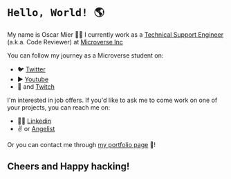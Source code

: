 # `Hello, World! 🌎`

My name is Oscar Mier 👨‍💻 I currently work as a [Technical Support Engineer](https://support.microverse.org/en/articles/2742981-what-is-the-tse-position) (a.k.a. Code Reviewer) at [Microverse Inc](https://www.microverse.org/)

You can follow my journey as a Microverse student on:

- 🐦 [Twitter](https://twitter.com/VOscarMV)
- ▶️ [Youtube](https://www.youtube.com/channel/UCLedI7TWQMIp5-ovGgMaa5g)
- 🎥 and [Twitch](https://www.twitch.tv/voscarmv)

I'm interested in job offers. If you'd like to ask me to come work on one of your projects, you can reach me on:

- 🧑‍💼 [Linkedin](https://www.linkedin.com/in/oscar-mier/)
- ✌️ or [Angelist](https://angel.co/u/oscar-mier)

Or you can contact me through [my portfolio page](https://voscarmv.github.io/portfolio/) 💼!

## Cheers and Happy hacking! 

